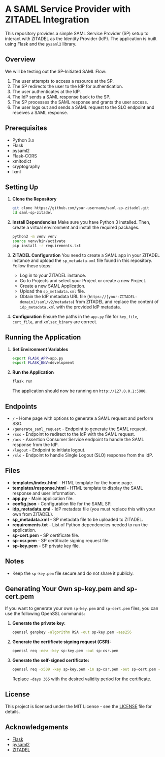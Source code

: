 # A SAML Service Provider with ZITADEL Integration

This repository provides a simple SAML Service Provider (SP) setup to interact with ZITADEL as the Identity Provider (IdP). The application is built using Flask and the `pysaml2` library.

## Overview

We will be testing out the SP-Initiated SAML Flow:

1. The user attempts to access a resource at the SP.
2. The SP redirects the user to the IdP for authentication.
3. The user authenticates at the IdP.
4. The IdP sends a SAML response back to the SP.
5. The SP processes the SAML response and grants the user access.
6. The user logs out and sends a SAML request to the SLO endpoint and receives a SAML response.

## Prerequisites

- Python 3.x
- Flask
- pysaml2
- Flask-CORS
- xmltodict
- cryptography
- lxml

## Setting Up

1. **Clone the Repository**
    ```sh
    git clone https://github.com/your-username/saml-sp-zitadel.git
    cd saml-sp-zitadel
    ```

2. **Install Dependencies**
    Make sure you have Python 3 installed. Then, create a virtual environment and install the required packages.
    ```sh
    python3 -m venv venv
    source venv/bin/activate
    pip install -r requirements.txt
    ```

3. **ZITADEL Configuration**
    You need to create a SAML app in your ZITADEL instance and upload the `sp_metadata.xml` file found in this repository. Follow these steps:
    - Log in to your ZITADEL instance.
    - Go to Projects and select your Project or create a new Project.
    - Create a new SAML Application.
    - Upload the `sp_metadata.xml` file.
    - Obtain the IdP metadata URL file (`https://[your-ZITADEL-domain]/saml/v2/metadata`) from ZITADEL and replace the content of `idp_metadata.xml` with the provided IdP metadata.

4. **Configuration**
    Ensure the paths in the `app.py` file for `key_file`, `cert_file`, and `xmlsec_binary` are correct.

## Running the Application

1. **Set Environment Variables**
    ```sh
    export FLASK_APP=app.py
    export FLASK_ENV=development
    ```

2. **Run the Application**
    ```sh
    flask run
    ```
    The application should now be running on `http://127.0.0.1:5000`.

## Endpoints

- `/` - Home page with options to generate a SAML request and perform SSO.
- `/generate_saml_request` - Endpoint to generate the SAML request.
- `/sso` - Endpoint to redirect to the IdP with the SAML request.
- `/acs` - Assertion Consumer Service endpoint to handle the SAML response from the IdP.
- `/logout` - Endpoint to initiate logout.
- `/slo` - Endpoint to handle Single Logout (SLO) response from the IdP.

## Files

- **templates/index.html** - HTML template for the home page.
- **templates/response.html** - HTML template to display the SAML response and user information.
- **app.py** - Main application file.
- **config.json** - Configuration file for the SAML SP.
- **idp_metadata.xml** - IdP metadata file (you must replace this with your own from ZITADEL).
- **sp_metadata.xml** - SP metadata file to be uploaded to ZITADEL.
- **requirements.txt** - List of Python dependencies needed to run the application.
- **sp-cert.pem** - SP certificate file.
- **sp-csr.pem** - SP certificate signing request file.
- **sp-key.pem** - SP private key file.

## Notes

- Keep the `sp-key.pem` file secure and do not share it publicly.

## Generating Your Own sp-key.pem and sp-cert.pem

If you want to generate your own `sp-key.pem` and `sp-cert.pem` files, you can use the following OpenSSL commands:

1. **Generate the private key:**
    ```sh
    openssl genpkey -algorithm RSA -out sp-key.pem -aes256
    ```

2. **Generate the certificate signing request (CSR):**
    ```sh
    openssl req -new -key sp-key.pem -out sp-csr.pem
    ```

3. **Generate the self-signed certificate:**
    ```sh
    openssl req -x509 -key sp-key.pem -in sp-csr.pem -out sp-cert.pem -days 365
    ```
    Replace `-days 365` with the desired validity period for the certificate.

## License

This project is licensed under the MIT License - see the [LICENSE](LICENSE) file for details.

## Acknowledgements

- [Flask](https://flask.palletsprojects.com/)
- [pysaml2](https://pysaml2.readthedocs.io/)
- [ZITADEL](https://zitadel.com/)



